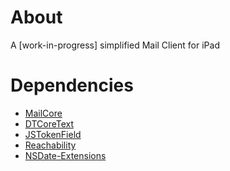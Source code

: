 About
==========
A [work-in-progress] simplified Mail Client for iPad

Dependencies
==========
- [MailCore](https://github.com/MailCore/MailCore)
- [DTCoreText](https://github.com/Cocoanetics/DTCoreText)
- [JSTokenField](https://github.com/jasarien/JSTokenField)
- [Reachability](https://github.com/tonymillion/Reachability)
- [NSDate-Extensions](https://github.com/erica/NSDate-Extensions)
